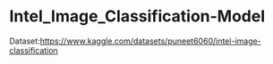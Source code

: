 # Intel_Image_Classification-Model
Dataset:https://www.kaggle.com/datasets/puneet6060/intel-image-classification

